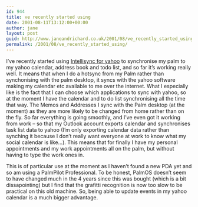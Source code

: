 ```yaml
---
id: 944
title: ve recently started using
date: 2001-08-11T13:12:00+00:00
author: jane
layout: post
guid: http://www.janeandrichard.co.uk/2001/08/ve_recently_started_using
permalink: /2001/08/ve_recently_started_using/
---
```

I&#8217;ve recently started using [Intellisync for yahoo](http://calendar.yahoo.com/?v=140&pi=100) to synchronise my palm to my yahoo calendar, address book and todo list, and so far it&#8217;s working really well. It means that when I do a hotsync from my Palm rather than synchonising with the palm desktop, it syncs with the yahoo software making my calendar etc available to me over the internet. What I especially like is the fact that I can choose which applications to sync with yahoo, so at the moment I have the calendar and to do list synchronising all the time that way. The Memos and Addresses I sync with the Palm desktop (at the moment) as they are more likely to be changed from home rather than on the fly. So far everything is going smoothly, and I&#8217;ve even got it working from work &#8211; so that my Outlook account exports calendar and synchronises task list data to yahoo (I&#8217;m only exporting calendar data rather than synching it because I don&#8217;t really want everyone at work to know what my social calendar is like&#8230;). This means that for finally I have my personal appointments and my work appointments all on the palm, but without having to type the work ones in.

This is of particular use at the moment as I haven&#8217;t found a new PDA yet and so am using a PalmPilot Professional. To be honest, PalmOS doesn&#8217;t seem to have changed much in the 4 years since this was bought (which is a bit dissapointing) but I find that the grafitti recognition is now too slow to be practical on this old machine. So, being able to update events in my yahoo calendar is a much bigger advantage.